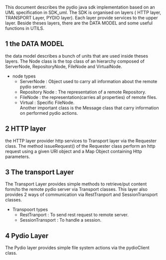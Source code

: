 This document describes the pydio java sdk implementation based on an UML specification in SDK_uml.
The SDK is organised on layers ( HTTP layer, TRANSPORT Layer, PYDIO layer). Each layer provide services to the upper layer.
Beside theses layers, there are the DATA MODEL and some useful functions in UTILS.

				  
				  
1 the DATA MODEL
----------------

the data model describes a bunch of units that are used inside theses layers.
The Node class is the top class of an hierarchy composed of ServerNode, RepositoryNode, FileNode and VirtualNode.
* node types
    * ServerNode 		: Object used to carry all information about the remote pydio server.
    * Repository Node 	: The representation of a remote Repository.
    * FileNode 			: the representation(carries all properties) of remote files.
    * Virtual 			: Specific FileNode.	
Another important class is the Message class that carry information on performed pydio actions.

2 HTTP layer
------------

the HTTP layer provider http services to Transport layer via the Requester class.
The method issueRequest() of the Requester class perform an http request using a given URI object and a Map Object containing Http parameters.

3 The transport Layer
---------------------
The Transport Layer provides simple methods to retrieve/put content form/to the remote pydio server via Transport classes.
This layer also provides 2 ways of communication via RestTranport and SessionTransport classes.
* Transpoort types
    * RestTranport		: To send rest request to remote server.
    * SessionTransport	: To handle a session.
	
4 Pydio Layer
-------------
The Pydio layer provides simple file system actions via the pydioClient class.